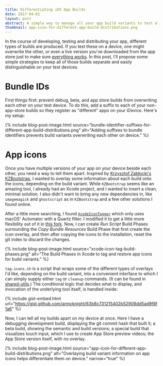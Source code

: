 ```yaml
---
title: Differentiating iOS App Builds
date: 2017-04-01
layout: post
abstract: A simple way to manage all your app build variants to test alongside each other on a device.
thumbnail: app-icon-for-different-app-build-distributions.png
---
```


In the course of developing, testing and distributing your app, different types of builds are produced. If you test these on a device, one might overwrite the other, or even a live version you've downloaded from the app store just to make sure [everything works](/blog/2017/03/26/validating-crash-reporting-in-live-ios-apps.html). In this post, I'll propose some simple strategies to keep all of those builds separate and easily distinguishable on your test devices.

# Bundle IDs

First things first: prevent debug, beta, and app store builds from overwriting each other on your test device. To do this, add a suffix to each of your non-app-store builds so they register as "different" apps on your iDevice. Here's my setup:

{% include 
	blog-post-image.html 
	source="bundle-identifier-suffixes-for-different-app-build-distributions.png" 
	alt="Adding suffixes to bundle identifiers prevents build variants overwriting each other on device." %}

# App icons

Once you have multiple versions of your app on your device beside each other, you need a way to tell them apart. Inspired by [Krzysztof Zabłocki's KZBootstrap](https://github.com/krzysztofzablocki/KZBootstrap), I wanted to overlay some information about each build onto the icons, depending on the build variant. While `KZBootstrap` seems like an amazing tool, I already had an Xcode project, and I wanted to insert a clean, minimal solution. I also didn't want to bring any new dependencies in, like `imagemagick` and `ghostscript` as in `KZBootstrap` and a few other solutions I found online. 

After a little more searching, I found [`XcodeIconTagger`](https://github.com/bejo/XcodeIconTagger) which only uses macOS' Automator with a Quartz filter. I modified it to get a little more flexibility out of it in [this fork](https://github.com/TwoRingSoft/XcodeIconTagger). Now, I can create _Run Script_ Build Phases surrounding the _Copy Bundle Resources_ Build Phase that first create the icon overlay, and then after copying the icons to the installation, reset the git index to discard the changes.

{% include 
	blog-post-image.html 
	source="xcode-icon-tag-build-phases.png" 
	alt="The Build Phases in Xcode to tag and restore app icons for build variants." %}
	
`tag-icons.sh` is a script that wraps some of the different types of overlays I'd like, depending on the build variant, into a convenient interface to which I can simply supply either `tag` or `cleanup` commands. (It can be found in [shared-utils](https://github.com/TwoRingSoft/shared-utils).) The conditional logic that decides what to display, and invocation of the underlying tool itself, is handled inside:

{% include gist-embed.html url="https://gist.github.com/armcknight/63b8c731215402b52908dd5ad9f8f1a6" %}

Now, I can tell all my builds apart on my device at once. Here I have a debugging development build, displaying the git commit hash that built it; a beta build, showing the semantic and build versions; a special build that visualizes touch input, which I use to create App Store preview videos; the App Store version itself, with no overlay.

{% include 
	blog-post-image.html 
	source="app-icon-for-different-app-build-distributions.png" 
	alt="Overlaying build variant information on app icons helps differentiate them on device." 
	narrow="true" %}

